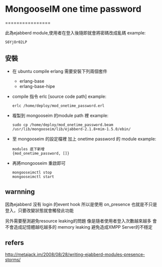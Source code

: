 # MongooseIM one time password

================

此為ejabberd module,使用者在登入後隨即就會將密碼改成亂碼
example:
```
S6YjOr02LP
```

安裝
-----------

- 在 ubuntu compile erlang 需要安裝下列兩個套件
  * erlang-base
  * erlang-base-hipe

- compile 指令 erlc [source code path]
  example:
  ```
  erlc /home/deploy/mod_onetime_password.erl
  ```

- 複製到 mongooseim 的module path 裡
  example:
  ```
  sudo cp /home/deploy/mod_onetime_password.beam /usr/lib/mongooseim/lib/ejabberd-2.1.8+mim-1.5.0/ebin/
  ```

- 至 mongooseim 的設定檔裡 加上 onetime password 的 module
  example:
  ```
  modules 底下新增
  {mod_onetime_password, []}
  ```

- 再將mongooseim 重啟即可
  ```
  mongooseimctl stop
  mongooseimctl start
  ```

warnning
-----------
因為ejabberd 沒有 login 的event hook
所以是使用 on_presence
也就是不只是登入，只要改變狀態就會觸發此功能

另外需要壓測避免resource leaking的問題
像是隨者使用者登入次數越來越多
會不會造成記憶體越吃越多的 memory leaking
避免造成XMPP Server的不穩定

refers
-----------

http://metajack.im/2008/08/28/writing-ejabberd-modules-presence-storms/
